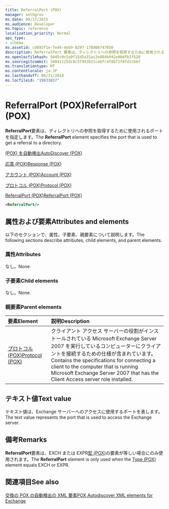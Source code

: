 ```yaml
---
title: ReferralPort (POX)
manager: sethgros
ms.date: 09/17/2015
ms.audience: Developer
ms.topic: reference
localization_priority: Normal
api_type:
- schema
ms.assetid: cd693f1e-fed4-4eb9-8297-178906f47050
description: ReferralPort 要素は、ディレクトリへの参照を取得するために使用されるポートを指定します。
ms.openlocfilehash: 5045c0c5a9f15d5a31ac2e884b942e00dfb1f520
ms.sourcegitcommit: 34041125dc8c5f993b21cebfc4f8b72f0fd2cb6f
ms.translationtype: MT
ms.contentlocale: ja-JP
ms.lasthandoff: 06/11/2018
ms.locfileid: "19833037"
---
```

# <a name="referralport-pox"></a><span data-ttu-id="3173a-103">ReferralPort (POX)</span><span class="sxs-lookup"><span data-stu-id="3173a-103">ReferralPort (POX)</span></span>

<span data-ttu-id="3173a-104">**ReferralPort**要素は、ディレクトリへの参照を取得するために使用されるポートを指定します。</span><span class="sxs-lookup"><span data-stu-id="3173a-104">The **ReferralPort** element specifies the port that is used to get a referral to a directory.</span></span> 
  
[<span data-ttu-id="3173a-105">(POX) を自動検出</span><span class="sxs-lookup"><span data-stu-id="3173a-105">AutoDiscover (POX)</span></span>](autodiscover-pox.md)
  
[<span data-ttu-id="3173a-106">応答 (POX)</span><span class="sxs-lookup"><span data-stu-id="3173a-106">Response (POX)</span></span>](response-pox.md)
  
[<span data-ttu-id="3173a-107">アカウント (POX)</span><span class="sxs-lookup"><span data-stu-id="3173a-107">Account (POX)</span></span>](account-pox.md)
  
[<span data-ttu-id="3173a-108">プロトコル (POX)</span><span class="sxs-lookup"><span data-stu-id="3173a-108">Protocol (POX)</span></span>](protocol-pox.md)
  
[<span data-ttu-id="3173a-109">ReferralPort (POX)</span><span class="sxs-lookup"><span data-stu-id="3173a-109">ReferralPort (POX)</span></span>](referralport-pox.md)
  
```xml
<ReferralPort/>
```

## <a name="attributes-and-elements"></a><span data-ttu-id="3173a-110">属性および要素</span><span class="sxs-lookup"><span data-stu-id="3173a-110">Attributes and elements</span></span>

<span data-ttu-id="3173a-111">以下のセクションで、属性、子要素、親要素について説明します。</span><span class="sxs-lookup"><span data-stu-id="3173a-111">The following sections describe attributes, child elements, and parent elements.</span></span>
  
### <a name="attributes"></a><span data-ttu-id="3173a-112">属性</span><span class="sxs-lookup"><span data-stu-id="3173a-112">Attributes</span></span>

<span data-ttu-id="3173a-113">なし。</span><span class="sxs-lookup"><span data-stu-id="3173a-113">None.</span></span>
  
### <a name="child-elements"></a><span data-ttu-id="3173a-114">子要素</span><span class="sxs-lookup"><span data-stu-id="3173a-114">Child elements</span></span>

<span data-ttu-id="3173a-115">なし。</span><span class="sxs-lookup"><span data-stu-id="3173a-115">None.</span></span>
  
### <a name="parent-elements"></a><span data-ttu-id="3173a-116">親要素</span><span class="sxs-lookup"><span data-stu-id="3173a-116">Parent elements</span></span>

|<span data-ttu-id="3173a-117">**要素**</span><span class="sxs-lookup"><span data-stu-id="3173a-117">**Element**</span></span>|<span data-ttu-id="3173a-118">**説明**</span><span class="sxs-lookup"><span data-stu-id="3173a-118">**Description**</span></span>|
|:-----|:-----|
|[<span data-ttu-id="3173a-119">プロトコル (POX)</span><span class="sxs-lookup"><span data-stu-id="3173a-119">Protocol (POX)</span></span>](protocol-pox.md) <br/> |<span data-ttu-id="3173a-120">クライアント アクセス サーバーの役割がインストールされている Microsoft Exchange Server 2007 を実行しているコンピューターにクライアントを接続するための仕様が含まれています。</span><span class="sxs-lookup"><span data-stu-id="3173a-120">Contains the specifications for connecting a client to the computer that is running Microsoft Exchange Server 2007 that has the Client Access server role installed.</span></span>  <br/> |
   
## <a name="text-value"></a><span data-ttu-id="3173a-121">テキスト値</span><span class="sxs-lookup"><span data-stu-id="3173a-121">Text value</span></span>

<span data-ttu-id="3173a-122">テキスト値は、Exchange サーバーへのアクセスに使用するポートを表します。</span><span class="sxs-lookup"><span data-stu-id="3173a-122">The text value represents the port that is used to access the Exchange server.</span></span>
  
## <a name="remarks"></a><span data-ttu-id="3173a-123">備考</span><span class="sxs-lookup"><span data-stu-id="3173a-123">Remarks</span></span>

<span data-ttu-id="3173a-124">**ReferralPort**要素は、EXCH または EXPR[型 (POX)](type-pox.md)の要素が等しい場合にのみ使用されます。</span><span class="sxs-lookup"><span data-stu-id="3173a-124">The **ReferralPort** element is only used when the [Type (POX)](type-pox.md) element equals EXCH or EXPR.</span></span> 
  
## <a name="see-also"></a><span data-ttu-id="3173a-125">関連項目</span><span class="sxs-lookup"><span data-stu-id="3173a-125">See also</span></span>



[<span data-ttu-id="3173a-126">交換の POX の自動検出の XML 要素</span><span class="sxs-lookup"><span data-stu-id="3173a-126">POX Autodiscover XML elements for Exchange</span></span>](pox-autodiscover-xml-elements-for-exchange.md)

